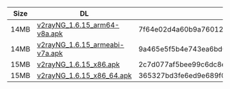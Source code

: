|    Size   |     DL  | sha512sum |
|  ---  |  ---  |  ---  |
| 14MB | [v2rayNG_1.6.15_arm64-v8a.apk](https://cdn.jsdelivr.net/gh/googleians/v2rayNG@main/v2rayNG_1.6.15_arm64-v8a.apk) | 7f64e02d4a60b9a76012388221775a00197e009a578a07301b9dae61f0a77e70f0269fb1a8ca6743e3d9ab07e2010ab77f882a2048447ff75d3242b59ea44ec5 |
| 14MB | [v2rayNG_1.6.15_armeabi-v7a.apk](https://cdn.jsdelivr.net/gh/googleians/v2rayNG@main/v2rayNG_1.6.15_armeabi-v7a.apk) | 9a465e5f5b4e743ea6bd0a8429de2dde997513f30883078dc57ebc12ff3815ba8510ee210499d743bc28790d6dea57bff5b67095b1aad0c1e01c80d30528deb7 |
| 15MB | [v2rayNG_1.6.15_x86.apk](https://cdn.jsdelivr.net/gh/googleians/v2rayNG@main/v2rayNG_1.6.15_x86.apk) | 2c7d077af5bee99c6dc8e7f583abb16f0c77162a8516693fed21c07f8a582803f3f26dea490c1dd044b55e35031efe8fab502363891f9152aec4396ae4b7aeff |
| 15MB | [v2rayNG_1.6.15_x86_64.apk](https://cdn.jsdelivr.net/gh/googleians/v2rayNG@main/v2rayNG_1.6.15_x86_64.apk) | 365327bd3fe6ed9e689f0b29dd916788fe4480ca24471d66410bcfe00453693bddfef1dbb91213a7ff049ee3c27e1f384717baa70956a892804c58274423624a |
